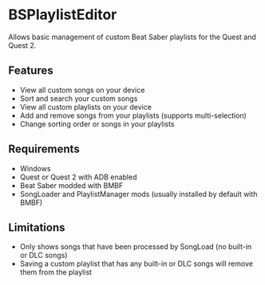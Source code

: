 # BSPlaylistEditor

Allows basic management of custom Beat Saber playlists for the Quest and Quest 2.

## Features
- View all custom songs on your device
- Sort and search your custom songs
- View all custom playlists on your device
- Add and remove songs from your playlists (supports multi-selection)
- Change sorting order or songs in your playlists

## Requirements
- Windows
- Quest or Quest 2 with ADB enabled
- Beat Saber modded with BMBF
- SongLoader and PlaylistManager mods (usually installed by default with BMBF)

## Limitations
- Only shows songs that have been processed by SongLoad (no built-in or DLC songs)
- Saving a custom playlist that has any built-in or DLC songs will remove them from the playlist
